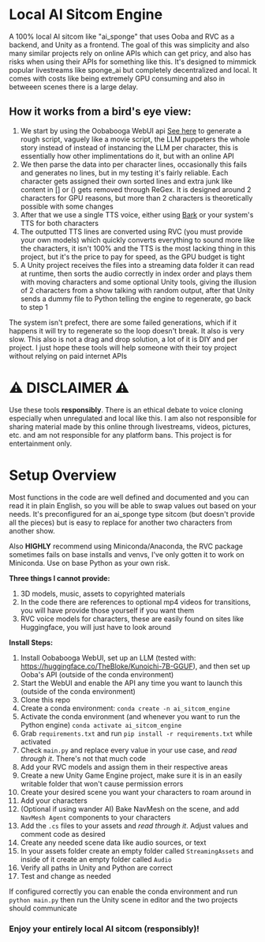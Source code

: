# Local AI Sitcom Engine
A 100% local AI sitcom like "ai_sponge" that uses Ooba and RVC as a backend, and Unity as a frontend. The goal of this was simplicity and also many similar projects rely on online APIs which can get pricy, and also has risks when using their APIs for something like this. It's designed to mimmick popular livestreams like sponge_ai but completely decentralized and local. It comes with costs like being extremely GPU consuming and also in betweeen scenes there is a large delay.

## How it works from a bird's eye view:

1) We start by using the Oobabooga WebUI api [See here](https://github.com/oobabooga/text-generation-webui) to generate a rough script, vaguely like a movie script, the LLM puppeters the whole story instead of instead of instancing the LLM per character, this is essentially how other implimentations do it, but with an online API
2) We then parse the data into per character lines, occasionally this fails and generates no lines, but in my testing it's fairly reliable. Each character gets assigned their own sorted lines and extra junk like content in [] or () gets removed through ReGex. It is designed around 2 characters for GPU reasons, but more than 2 characters is theoretically possible with some changes
3) After that we use a single TTS voice, either using [Bark](https://github.com/suno-ai/bark) or your system's TTS for both characters
4) The outputted TTS lines are converted using RVC (you must provide your own models) which quickly converts everything to sound more like the characters, it isn't 100% and the TTS is the most lacking thing in this project, but it's the price to pay for speed, as the GPU budget is tight
5) A Unity project receives the files into a streaming data folder it can read at runtime, then sorts the audio correctly in index order and plays them with moving characters and some optional Unity tools, giving the illusion of 2 characters from a show talking with random output, after that Unity sends a dummy file to Python telling the engine to regenerate, go back to step 1

The system isn't prefect, there are some failed generations, which if it happens it will try to regenerate so the loop doesn't break. It also is very slow. This also is not a drag and drop solution, a lot of it is DIY and per project. I just hope these tools will help someone with their toy project without relying on paid internet APIs

# ⚠️ DISCLAIMER ⚠️
Use these tools **responsibly**. There is an ethical debate to voice cloning especially when unregulated and local like this. I am also not responsible for sharing material made by this online through livestreams, videos, pictures, etc. and am not responsible for any platform bans. This project is for entertainment only.

# Setup Overview

Most functions in the code are well defined and documented and you can read it in plain English, so you will be able to swap values out based on your needs. It's preconfigured for an ai_sponge type sitcom (but doesn't provide all the pieces) but is easy to replace for another two characters from another show.

Also  **HIGHLY** recommend using Miniconda/Anaconda, the RVC package sometimes fails on base installs and venvs, I've only gotten it to work on Miniconda. Use on base Python as your own risk.

**Three things I cannot provide:**
1) 3D models, music, assets to copyrighted materials
2) In the code there are references to optional mp4 videos for transitions, you will have provide those yourself if you want them
3) RVC voice models for characters, these are easily found on sites like Huggingface, you will just have to look around

**Install Steps:**
1) Install Oobabooga WebUI, set up an LLM (tested with: https://huggingface.co/TheBloke/Kunoichi-7B-GGUF), and then set up Ooba's API (outside of the conda environment)
2) Start the WebUI and enable the API any time you want to launch this (outside of the conda environment)
3) Clone this repo
4) Create a conda environment: `conda create -n ai_sitcom_engine`
5) Activate the conda environment (and whenever you want to run the Python engine) `conda activate ai_sitcom_engine` 
6) Grab `requirements.txt` and run `pip install -r requirements.txt` while activated
7) Check `main.py` and replace every value in your use case, and *read through it*. There's not that much code
8) Add your RVC models and assign them in their respective areas
9) Create a new Unity Game Engine project, make sure it is in an easily writable folder that won't cause permission errors
10) Create your desired scene you want your characters to roam around in
11) Add your characters
12) (Optional if using wander AI) Bake NavMesh on the scene, and add` NavMesh Agent` components to your characters
13) Add the `.cs` files to your assets and *read through it*. Adjust values and comment code as desired
14) Create any needed scene data like audio sources, or text
15) In your assets folder create an empty folder called `StreamingAssets` and inside of it create an empty folder called `Audio`
16) Verify all paths in Unity and Python are correct
17) Test and change as needed

If configured correctly you can enable the conda environment and run `python main.py` then run the Unity scene in editor and the two projects should communicate

### Enjoy your entirely local AI sitcom (responsibly)!
